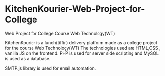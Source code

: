# KitchenKourier-Web-Project-for-College
Web Project for College Course Web Technology(WT)

KitchenKourier is a lunch(tiffin) delivery platform made as a college project for the course Web Technology(WT)
The technologies used are HTML,CSS , vanilla JS on the frontend.
PHP is used for server side scripting and MySQL is used as a database.

SMTP.js library is used for email automation.
